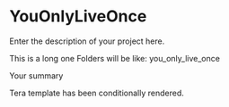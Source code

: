 # YouOnlyLiveOnce

Enter the description of your project here.

This is a long one
Folders will be like: you_only_live_once

Your summary

Tera template has been conditionally rendered.
